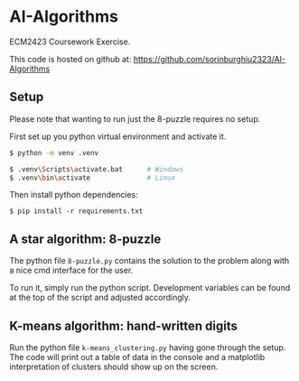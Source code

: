 # AI-Algorithms

ECM2423 Coursework Exercise.

This code is hosted on github at: https://github.com/sorinburghiu2323/AI-Algorithms

## Setup

Please note that wanting to run just the 8-puzzle requires no setup.

First set up you python virtual environment and activate it.

```bash
$ python -m venv .venv

$ .venv\Scripts\activate.bat      # Windows
$ .venv\bin\activate              # Linux
```

Then install python dependencies:
```
$ pip install -r requirements.txt
```

## A star algorithm: 8-puzzle

The python file `8-puzzle.py` contains the solution to the problem along with a nice cmd interface for the user.

To run it, simply run the python script. Development variables can be found at the top of the script and adjusted accordingly.

## K-means algorithm: hand-written digits 

Run the python file `k-means_clustering.py` having gone through the setup. The code will print out a table of data
in the console and a matplotlib interpretation of clusters should show up on the screen.
